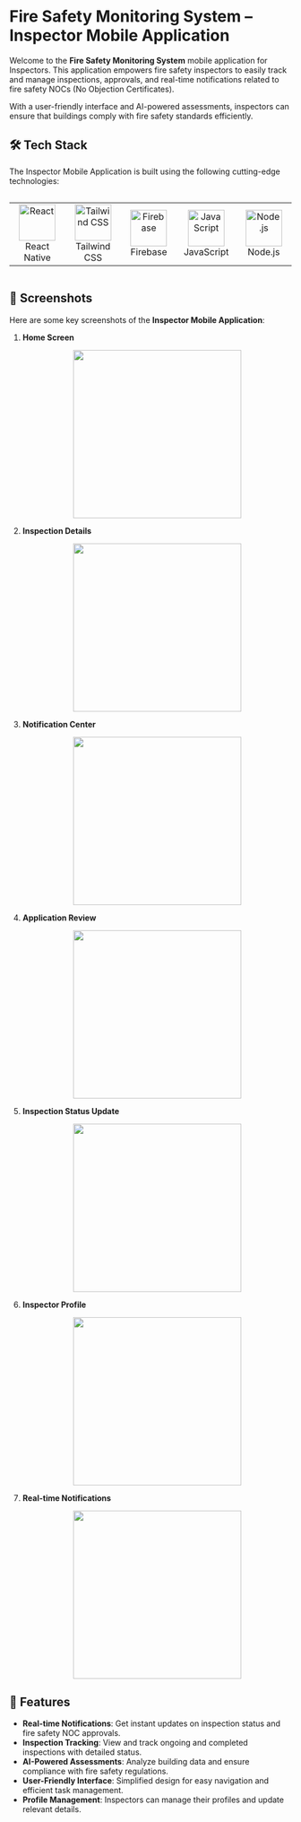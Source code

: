 # Fire Safety Monitoring System – Inspector Mobile Application

Welcome to the **Fire Safety Monitoring System** mobile application for Inspectors. This application empowers fire safety inspectors to easily track and manage inspections, approvals, and real-time notifications related to fire safety NOCs (No Objection Certificates).

With a user-friendly interface and AI-powered assessments, inspectors can ensure that buildings comply with fire safety standards efficiently.

## 🛠️ Tech Stack

The Inspector Mobile Application is built using the following cutting-edge technologies:

<div style="display: flex; align-items: flex-start;">
  <table align="center">
    <tr>
      <td align="center" width="96">
        <img src="https://techstack-generator.vercel.app/react-icon.svg" alt="React" width="65" height="65" />
        <br>React Native
      </td>
      <td align="center" width="96">
        <img src="https://skillicons.dev/icons?i=tailwind" width="65" height="65" alt="Tailwind CSS" />
        <br>Tailwind CSS
      </td>
      <td align="center" width="96">
        <img src="https://skillicons.dev/icons?i=firebase" width="65" height="65" alt="Firebase" />
        <br>Firebase
      </td>
      <td align="center" width="96">
        <img src="https://techstack-generator.vercel.app/js-icon.svg" alt="JavaScript" width="65" height="65" />
        <br>JavaScript
      </td>
      <td align="center" width="96">
        <img src="https://techstack-generator.vercel.app/nginx-icon.svg" alt="Node.js" width="65" height="65" />
        <br>Node.js
      </td>
    </tr>
  </table>
</div>

## 📱 Screenshots

Here are some key screenshots of the **Inspector Mobile Application**:

1. **Home Screen**  
   <div align="center">
   <img src="https://drive.google.com/uc?id=1JgavxvA7jHm8qVk2Arq4YFgf7jMEAPbN" width="300" />
   </div>

2. **Inspection Details**  
   <div align="center">
   <img src="https://drive.google.com/uc?id=1Yx-INZDzOndu_dxtcRvLyEL0vz-mvwwM" width="300" />
   </div>

3. **Notification Center**  
   <div align="center">
   <img src="https://drive.google.com/uc?id=1wO0uJbbIbrTu7giMaqaFDW_I_ARE_tLq" width="300" />
   </div>

4. **Application Review**  
   <div align="center">
   <img src="https://drive.google.com/uc?id=1h9PO3H9NbMZ3p4YNl1-MDmH-oaLQ74PI" width="300" />
   </div>

5. **Inspection Status Update**  
   <div align="center">
   <img src="https://drive.google.com/uc?id=1zOe5SznNXwBkmN_4KEk_bJZMPRVKmi1t" width="300" />
   </div>

6. **Inspector Profile**  
   <div align="center">
   <img src="https://drive.google.com/uc?id=1YVIaM7UtQd9q_CaMFTYGyUFdebXmNbed" width="300" />
   </div>

7. **Real-time Notifications**  
   <div align="center">
   <img src="https://drive.google.com/uc?id=1yCB7_wMA3xhbJ69iM2LKmH-Rw_n6g6kI" width="300" />
   </div>

## 🚀 Features

- **Real-time Notifications**: Get instant updates on inspection status and fire safety NOC approvals.
- **Inspection Tracking**: View and track ongoing and completed inspections with detailed status.
- **AI-Powered Assessments**: Analyze building data and ensure compliance with fire safety regulations.
- **User-Friendly Interface**: Simplified design for easy navigation and efficient task management.
- **Profile Management**: Inspectors can manage their profiles and update relevant details.

